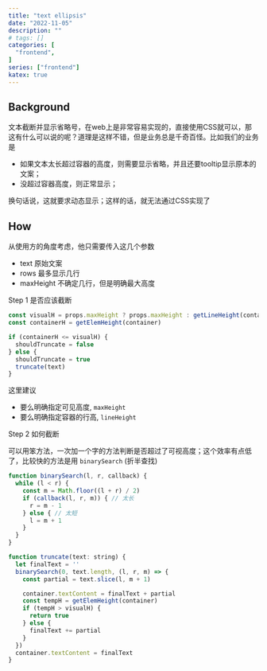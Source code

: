 ```yaml
---
title: "text ellipsis"
date: "2022-11-05"
description: ""
# tags: []
categories: [
  "frontend",
]
series: ["frontend"]
katex: true
---
```


<!--more-->

## Background

文本截断并显示省略号，在web上是非常容易实现的，直接使用CSS就可以，那这有什么可以说的呢？道理是这样不错，但是业务总是千奇百怪。比如我们的业务是
- 如果文本太长超过容器的高度，则需要显示省略，并且还要tooltip显示原本的文案；
- 没超过容器高度，则正常显示；

换句话说，这就要求动态显示；这样的话，就无法通过CSS实现了

## How

从使用方的角度考虑，他只需要传入这几个参数

- text 原始文案
- rows 最多显示几行
- maxHeight 不确定几行，但是明确最大高度

Step 1 是否应该截断


```js
const visualH = props.maxHeight ? props.maxHeight : getLineHeight(container) * props.rows
const containerH = getElemHeight(container)

if (containerH <= visualH) {
  shouldTruncate = false
} else {
  shouldTruncate = true 
  truncate(text)
}
```

这里建议
- 要么明确指定可见高度, `maxHeight`
- 要么明确指定容器的行高, `lineHeight`


Step 2 如何截断

可以用笨方法，一次加一个字的方法判断是否超过了可视高度；这个效率有点低了，比较快的方法是用 `binarySearch` (折半查找)


```js
function binarySearch(l, r, callback) {
  while (l < r) {
    const m = Math.floor((l + r) / 2)
    if (callback(l, r, m)) { // 太长
      r = m - 1
    } else { // 太短
      l = m + 1
    }
  }
}

function truncate(text: string) {
  let finalText = ''
  binarySearch(0, text.length, (l, r, m) => {
    const partial = text.slice(l, m + 1)

    container.textContent = finalText + partial  
    const tempH = getElemHeight(container)
    if (tempH > visualH) {
      return true
    } else {
      finalText += partial
    }
  })
  container.textContent = finalText
}
```
